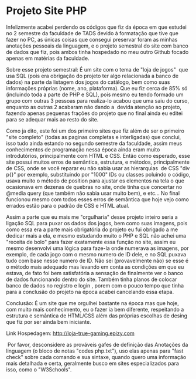 # Projeto Site PHP

Infelizmente acabei perdendo os códigos que fiz da época em que estudei no 2 semestre da faculdade de TADS devido à formatação que tive que fazer no PC, as únicas coisas que consegui preservar foram as minhas anotações pessoais da linguagem, e o projeto semestral do site com banco de dados que fiz, pois ambos tinha hospedado no meu outro Github focado apenas em matérias da faculdade.




Sobre esse projeto semestral: É um site com o tema de "loja de jogos"  que usa SQL (pois era obrigação do projeto ter algo relacionada a banco de dados) na parte da listagem dos jogos do catálogo, bem como suas informações próprias (nome, ano, plataforma). Que eu fiz cerca de 85% só (incluindo toda a parte de PHP e SQL), pois mesmo eu tendo formado um grupo com outras 3 pessoas para realiza-lo acabou que uma saiu do curso, enquanto as outras 2 acabaram não dando a  devida atenção ao projeto, fazendo apenas pequenas frações do projeto que no final ainda eu editei para se adequar mais ao resto do site.

Como ja dito, este foi um dos primeiro sites que fiz além de ser o primeiro "site completo" (todas as paginas completas e interligadas) que conclui, isso tudo ainda estando no segundo semestre da faculdade, assim meus conhecimentos de programação nessa época ainda eram muito introdutórios, principalmente com HTML e CSS. Então como esperado, esse site possui muitos erros de semântica, estrutura, e métodos, principalmente de CSS, onde se você reparar eu não sabia usar as hierarquias  de CSS "div p{}" por exemplo, substituindo por "1000" IDs ou classes poluindo o código, usava muito o método de position para ajustar os elementos na tela o que ocasionava em dezenas de quebras no site, onde tinha que concertar no @media query (que também não sabia usar muito bem), e etc... No final funcionou mesmo com todos esses erros de semântica que hoje vejo como errados estão para o padrão de CSS e HTML atual.

Assim a parte que eu mais me "orgulharia" desse projeto inteiro seria a ligação SQL para puxar os dados dos jogos, bem como suas imagens, pois como essa era a parte mais obrigatória do projeto eu fui obrigado a me dedicar mais a ela, e mesmo estudando muito o PHP e SQL não achei uma "receita de bolo" para fazer exatamente essa função no site, assim eu mesmo desenvolvi uma lógica para faze-la onde numerava as imagens, por exemplo, de cada jogo com o mesmo numero de ID dele, e no SQL puxava tudo com base nesse numero de ID. Não sei (provavelmente não) se esse é o método mais adequado mas levando em conta as condições em que eu estava, de fato foi bem satisfatória a sensação de finalmente ver o banco de dados funcionando dentro do site. Também tinha planos de colocar banco de dados no registro e login , porem com o pouco tempo que tinha para a conclusão do projeto na época acabei cancelando essa etapa.

Conclusão: É um site que me orgulhei bastante na época mas que hoje, com muito mais conhecimento, eu o fazer ia bem diferente, respeitando a estrutura e semântica de HTML/CSS além das próprias escolhas de desing que fiz por ser ainda bem iniciante.  




Link Hospedagem: http://loja-true-gaming.epizy.com





 Por favor, desconsidere as prováveis gafes de definição das Anotações da linguagem (o bloco de notas "codes php.txt"), uso elas apenas para "fast check" sobre cada comando e sua sintaxe, quando quero uma informação mais detalhada e certa, geralmente busco em sites especializados para isso, como o "W3Schools".
 
